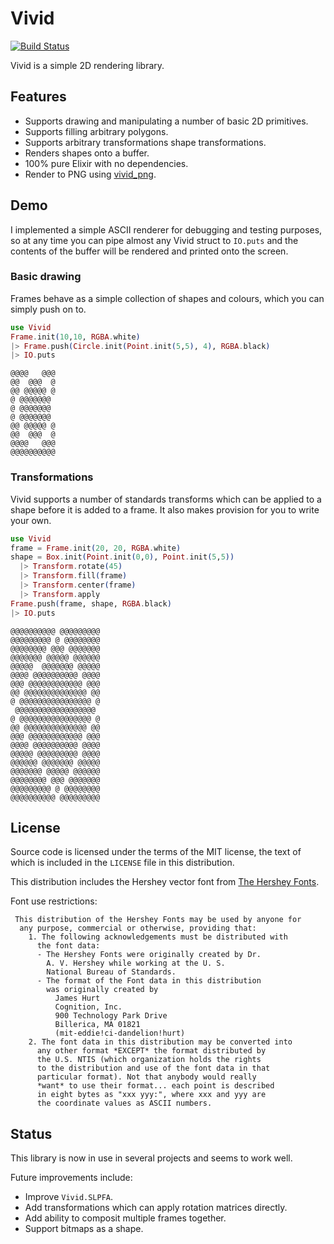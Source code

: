 # Vivid

[![Build Status](https://drone.harton.nz/api/badges/james/vivid/status.svg?ref=refs/heads/main)](https://drone.harton.nz/james/vivid)

Vivid is a simple 2D rendering library.

## Features

- Supports drawing and manipulating a number of basic 2D primitives.
- Supports filling arbitrary polygons.
- Supports arbitrary transformations shape transformations.
- Renders shapes onto a buffer.
- 100% pure Elixir with no dependencies.
- Render to PNG using [vivid_png](https://harton.dev/james/vivid_png).

## Demo

I implemented a simple ASCII renderer for debugging and testing purposes, so at
any time you can pipe almost any Vivid struct to `IO.puts` and the contents of
the buffer will be rendered and printed onto the screen.

### Basic drawing

Frames behave as a simple collection of shapes and colours, which you can simply
push on to.

```elixir
use Vivid
Frame.init(10,10, RGBA.white)
|> Frame.push(Circle.init(Point.init(5,5), 4), RGBA.black)
|> IO.puts
```

```
@@@@   @@@
@@  @@@  @
@@ @@@@@ @
@ @@@@@@@
@ @@@@@@@
@ @@@@@@@
@@ @@@@@ @
@@  @@@  @
@@@@   @@@
@@@@@@@@@@
```

### Transformations

Vivid supports a number of standards transforms which can be applied to a shape
before it is added to a frame. It also makes provision for you to write your own.

```elixir
use Vivid
frame = Frame.init(20, 20, RGBA.white)
shape = Box.init(Point.init(0,0), Point.init(5,5))
  |> Transform.rotate(45)
  |> Transform.fill(frame)
  |> Transform.center(frame)
  |> Transform.apply
Frame.push(frame, shape, RGBA.black)
|> IO.puts
```

```
@@@@@@@@@@ @@@@@@@@@
@@@@@@@@@ @ @@@@@@@@
@@@@@@@@ @@@ @@@@@@@
@@@@@@@ @@@@@ @@@@@@
@@@@@  @@@@@@@ @@@@@
@@@@ @@@@@@@@@@ @@@@
@@@ @@@@@@@@@@@@ @@@
@@ @@@@@@@@@@@@@@ @@
@ @@@@@@@@@@@@@@@@ @
 @@@@@@@@@@@@@@@@@@
@ @@@@@@@@@@@@@@@@ @
@@ @@@@@@@@@@@@@@ @@
@@@ @@@@@@@@@@@@ @@@
@@@@ @@@@@@@@@@ @@@@
@@@@@ @@@@@@@@@ @@@@
@@@@@@ @@@@@@@ @@@@@
@@@@@@@ @@@@@ @@@@@@
@@@@@@@@ @@@ @@@@@@@
@@@@@@@@@ @ @@@@@@@@
@@@@@@@@@@ @@@@@@@@@
```

## License

Source code is licensed under the terms of the MIT license, the text of which
is included in the `LICENSE` file in this distribution.

This distribution includes the Hershey vector font from
[The Hershey Fonts](http://sol.gfxile.net/hershey/index.html).

Font use restrictions:

```
 This distribution of the Hershey Fonts may be used by anyone for
  any purpose, commercial or otherwise, providing that:
    1. The following acknowledgements must be distributed with
      the font data:
      - The Hershey Fonts were originally created by Dr.
        A. V. Hershey while working at the U. S.
        National Bureau of Standards.
      - The format of the Font data in this distribution
        was originally created by
          James Hurt
          Cognition, Inc.
          900 Technology Park Drive
          Billerica, MA 01821
          (mit-eddie!ci-dandelion!hurt)
    2. The font data in this distribution may be converted into
      any other format *EXCEPT* the format distributed by
      the U.S. NTIS (which organization holds the rights
      to the distribution and use of the font data in that
      particular format). Not that anybody would really
      *want* to use their format... each point is described
      in eight bytes as "xxx yyy:", where xxx and yyy are
      the coordinate values as ASCII numbers.
```

## Status

This library is now in use in several projects and seems to work well.

Future improvements include:

- Improve `Vivid.SLPFA`.
- Add transformations which can apply rotation matrices directly.
- Add ability to composit multiple frames together.
- Support bitmaps as a shape.
